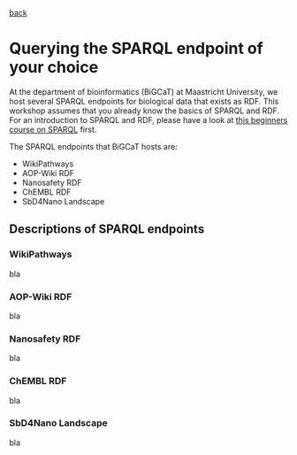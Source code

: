 [back](../README.md) 
# Querying the SPARQL endpoint of your choice

At the department of bioinformatics (BiGCaT) at Maastricht University, we host several SPARQL endpoints for biological data that exists as RDF. This workshop assumes that you already know the basics of SPARQL and RDF. For an introduction to SPARQL and RDF, please have a look at [this beginners course on SPARQL](https://bigcat-um.github.io/SPARQLTutorialBioSB2019/) first. 

The SPARQL endpoints that BiGCaT hosts are:
- WikiPathways
- AOP-Wiki RDF
- Nanosafety RDF
- ChEMBL RDF
- SbD4Nano Landscape

## Descriptions of SPARQL endpoints
### WikiPathways
bla

### AOP-Wiki RDF
bla

### Nanosafety RDF
bla

### ChEMBL RDF
bla

### SbD4Nano Landscape 
bla


